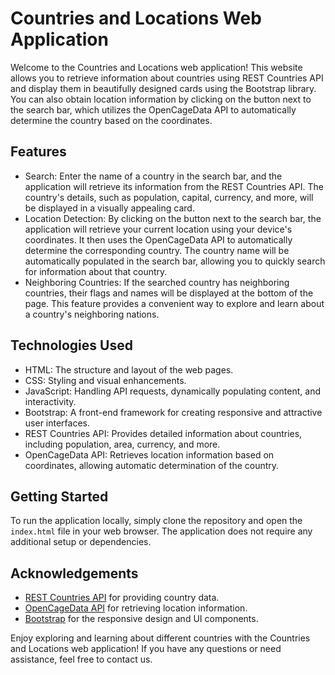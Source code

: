 # Countries and Locations Web Application

Welcome to the Countries and Locations web application! This website allows you to retrieve information about countries using REST Countries API and display them in beautifully designed cards using the Bootstrap library. You can also obtain location information by clicking on the button next to the search bar, which utilizes the OpenCageData API to automatically determine the country based on the coordinates.

## Features

- Search: Enter the name of a country in the search bar, and the application will retrieve its information from the REST Countries API. The country's details, such as population, capital, currency, and more, will be displayed in a visually appealing card.
- Location Detection: By clicking on the button next to the search bar, the application will retrieve your current location using your device's coordinates. It then uses the OpenCageData API to automatically determine the corresponding country. The country name will be automatically populated in the search bar, allowing you to quickly search for information about that country.
- Neighboring Countries: If the searched country has neighboring countries, their flags and names will be displayed at the bottom of the page. This feature provides a convenient way to explore and learn about a country's neighboring nations.

## Technologies Used

- HTML: The structure and layout of the web pages.
- CSS: Styling and visual enhancements.
- JavaScript: Handling API requests, dynamically populating content, and interactivity.
- Bootstrap: A front-end framework for creating responsive and attractive user interfaces.
- REST Countries API: Provides detailed information about countries, including population, area, currency, and more.
- OpenCageData API: Retrieves location information based on coordinates, allowing automatic determination of the country.

## Getting Started

To run the application locally, simply clone the repository and open the `index.html` file in your web browser. The application does not require any additional setup or dependencies.

## Acknowledgements

- [REST Countries API](https://restcountries.com/) for providing country data.
- [OpenCageData API](https://opencagedata.com/) for retrieving location information.
- [Bootstrap](https://getbootstrap.com/) for the responsive design and UI components.

Enjoy exploring and learning about different countries with the Countries and Locations web application! If you have any questions or need assistance, feel free to contact us.
